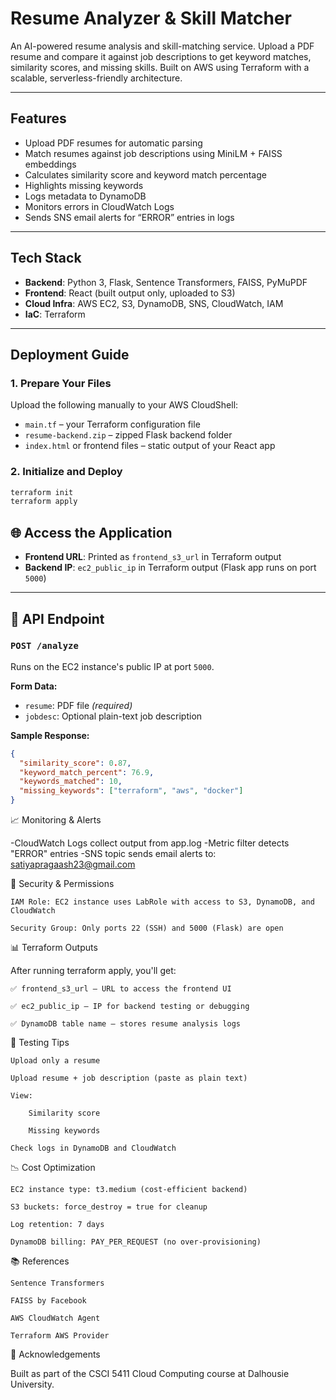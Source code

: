 # Resume Analyzer & Skill Matcher

An AI-powered resume analysis and skill-matching service. Upload a PDF resume and compare it against job descriptions to get keyword matches, similarity scores, and missing skills. Built on AWS using Terraform with a scalable, serverless-friendly architecture.

---

## Features

- Upload PDF resumes for automatic parsing
- Match resumes against job descriptions using MiniLM + FAISS embeddings
- Calculates similarity score and keyword match percentage
- Highlights missing keywords
- Logs metadata to DynamoDB
- Monitors errors in CloudWatch Logs
- Sends SNS email alerts for “ERROR” entries in logs

---
## Tech Stack

- **Backend**: Python 3, Flask, Sentence Transformers, FAISS, PyMuPDF
- **Frontend**: React (built output only, uploaded to S3)
- **Cloud Infra**: AWS EC2, S3, DynamoDB, SNS, CloudWatch, IAM
- **IaC**: Terraform

---

## Deployment Guide

### 1. Prepare Your Files
Upload the following manually to your AWS CloudShell:
- `main.tf` – your Terraform configuration file
- `resume-backend.zip` – zipped Flask backend folder
- `index.html` or frontend files – static output of your React app

### 2. Initialize and Deploy
```bash
terraform init
terraform apply
```
## 🌐 Access the Application

- **Frontend URL**: Printed as `frontend_s3_url` in Terraform output  
- **Backend IP**: `ec2_public_ip` in Terraform output (Flask app runs on port `5000`)

---

## 🧾 API Endpoint

### `POST /analyze`  
Runs on the EC2 instance's public IP at port `5000`.

**Form Data:**
- `resume`: PDF file *(required)*
- `jobdesc`: Optional plain-text job description

**Sample Response:**
```json
{
  "similarity_score": 0.87,
  "keyword_match_percent": 76.9,
  "keywords_matched": 10,
  "missing_keywords": ["terraform", "aws", "docker"]
}
```
📈 Monitoring & Alerts
    
  -CloudWatch Logs collect output from app.log
  -Metric filter detects "ERROR" entries
  -SNS topic sends email alerts to: satiyapragaash23@gmail.com

🔐 Security & Permissions

    IAM Role: EC2 instance uses LabRole with access to S3, DynamoDB, and CloudWatch

    Security Group: Only ports 22 (SSH) and 5000 (Flask) are open

📊 Terraform Outputs

After running terraform apply, you'll get:

    ✅ frontend_s3_url – URL to access the frontend UI

    ✅ ec2_public_ip – IP for backend testing or debugging

    ✅ DynamoDB table name – stores resume analysis logs

🧪 Testing Tips

    Upload only a resume

    Upload resume + job description (paste as plain text)

    View:

        Similarity score

        Missing keywords

    Check logs in DynamoDB and CloudWatch

📉 Cost Optimization

    EC2 instance type: t3.medium (cost-efficient backend)

    S3 buckets: force_destroy = true for cleanup

    Log retention: 7 days

    DynamoDB billing: PAY_PER_REQUEST (no over-provisioning)

📚 References

    Sentence Transformers

    FAISS by Facebook

    AWS CloudWatch Agent

    Terraform AWS Provider

🙌 Acknowledgements

Built as part of the CSCI 5411 Cloud Computing course at Dalhousie University.
